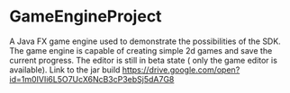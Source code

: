 # GameEngineProject
A Java FX game engine used to demonstrate the possibilities of the SDK. The game engine is capable of creating simple 2d games and save the current progress.
The editor is still in beta state ( only the game editor is available).
Link to the jar build https://drive.google.com/open?id=1m0IVIi6L5O7UcX6NcB3cP3ebSj5dA7G8
